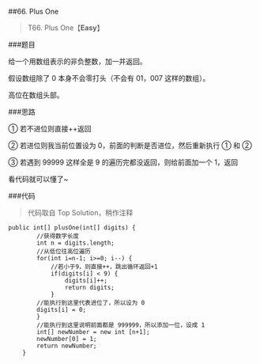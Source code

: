 ##66. Plus One
> T66. Plus One【**Easy**】

###题目

给一个用数组表示的非负整数，加一并返回。

假设数组除了 0 本身不会零打头（不会有 01，007 这样的数组）。

高位在数组头部。

###思路

① 若不进位则直接++返回

② 若进位则我当前位置设为 0，前面的判断是否进位，然后重新执行 ① 和 ②

③ 若遇到 99999 这样全是 9 的遍历完都没返回，则给前面加一个 1，返回

看代码就可以懂了~

###代码
>代码取自 Top Solution，稍作注释

```
public int[] plusOne(int[] digits) {
        //获得数字长度
        int n = digits.length;
        //从低位往高位遍历
        for(int i=n-1; i>=0; i--) {
            //若小于9，则直接++，跳出循环返回+1
            if(digits[i] < 9) {
                digits[i]++;
                return digits;
            }
        //能执行到这里代表进位了，所以设为 0
        digits[i] = 0;
        }
        //能执行到这里说明前面都是 999999，所以添加一位，设成 1
        int[] newNumber = new int [n+1];
        newNumber[0] = 1;
        return newNumber; 
    }
```
